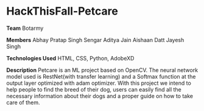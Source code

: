 # HackThisFall-Petcare

**Team**
Botarmy

**Members**
Abhay Pratap Singh Sengar
Aditya Jain
Aishaan Datt
Jayesh Singh

**Technologies Used**
HTML, CSS, Python, AdobeXD

**Description**
Petcare is an ML project based on OpenCV. The neural network model used is RestNet(with transfer learning) and a Softmax function at the output layer optimized with adam optimizer. 
With this project we intend to help people to find the breed of their dog, users can easily find all the necessary information about their dogs and a proper guide on how to take care of them.




